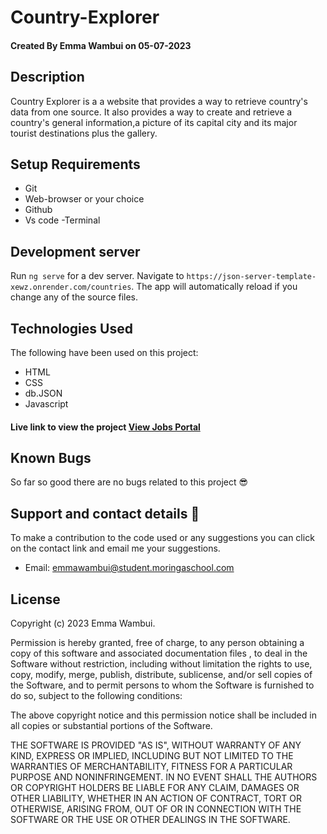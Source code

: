 # Country-Explorer

#### Created By Emma Wambui on 05-07-2023


## Description

Country Explorer is a a website that provides a way to retrieve country's data from one source.  It also provides a way to create and retrieve a country's general information,a picture of its capital city and its major tourist destinations plus the gallery.

## Setup Requirements

- Git
- Web-browser or your choice
- Github
- Vs code
-Terminal

## Development server

Run `ng serve` for a dev server. Navigate to ` https://json-server-template-xewz.onrender.com/countries `. The app will automatically reload if you change any of the source files.

## Technologies Used

The following have been used on this project:

- HTML
- CSS
- db.JSON
- Javascript

#### Live link to view the project <a href="https://main--lucky-fox-895186.netlify.app/">View Jobs Portal</a>

## Known Bugs

So far so good there are no bugs related to this project 😎

## Support and contact details 🙂

To make a contribution to the code used or any suggestions you can click on the contact link and email me your suggestions.

- Email: emmawambui@student.moringaschool.com

## License

Copyright (c) 2023 Emma Wambui.

Permission is hereby granted, free of charge, to any person obtaining a copy
of this software and associated documentation files , to deal
in the Software without restriction, including without limitation the rights
to use, copy, modify, merge, publish, distribute, sublicense, and/or sell
copies of the Software, and to permit persons to whom the Software is
furnished to do so, subject to the following conditions:

The above copyright notice and this permission notice shall be included in all
copies or substantial portions of the Software.

THE SOFTWARE IS PROVIDED "AS IS", WITHOUT WARRANTY OF ANY KIND, EXPRESS OR
IMPLIED, INCLUDING BUT NOT LIMITED TO THE WARRANTIES OF MERCHANTABILITY,
FITNESS FOR A PARTICULAR PURPOSE AND NONINFRINGEMENT. IN NO EVENT SHALL THE
AUTHORS OR COPYRIGHT HOLDERS BE LIABLE FOR ANY CLAIM, DAMAGES OR OTHER
LIABILITY, WHETHER IN AN ACTION OF CONTRACT, TORT OR OTHERWISE, ARISING FROM,
OUT OF OR IN CONNECTION WITH THE SOFTWARE OR THE USE OR OTHER DEALINGS IN THE
SOFTWARE.